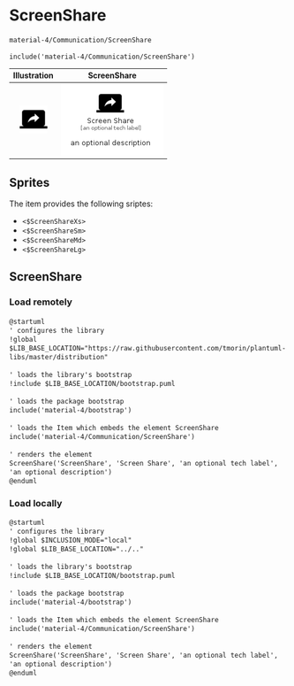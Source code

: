 # ScreenShare


```text
material-4/Communication/ScreenShare
```

```text
include('material-4/Communication/ScreenShare')
```



| Illustration | ScreenShare |
| :---: | :---: |
| ![illustration for Illustration](../../material-4/Communication/ScreenShare.png) | ![illustration for ScreenShare](../../material-4/Communication/ScreenShare.Local.png) |



## Sprites
The item provides the following sriptes:

- `<$ScreenShareXs>`
- `<$ScreenShareSm>`
- `<$ScreenShareMd>`
- `<$ScreenShareLg>`





## ScreenShare

### Load remotely
```plantuml
@startuml
' configures the library
!global $LIB_BASE_LOCATION="https://raw.githubusercontent.com/tmorin/plantuml-libs/master/distribution"

' loads the library's bootstrap
!include $LIB_BASE_LOCATION/bootstrap.puml

' loads the package bootstrap
include('material-4/bootstrap')

' loads the Item which embeds the element ScreenShare
include('material-4/Communication/ScreenShare')

' renders the element
ScreenShare('ScreenShare', 'Screen Share', 'an optional tech label', 'an optional description')
@enduml
```

### Load locally
```plantuml
@startuml
' configures the library
!global $INCLUSION_MODE="local"
!global $LIB_BASE_LOCATION="../.."

' loads the library's bootstrap
!include $LIB_BASE_LOCATION/bootstrap.puml

' loads the package bootstrap
include('material-4/bootstrap')

' loads the Item which embeds the element ScreenShare
include('material-4/Communication/ScreenShare')

' renders the element
ScreenShare('ScreenShare', 'Screen Share', 'an optional tech label', 'an optional description')
@enduml
```

